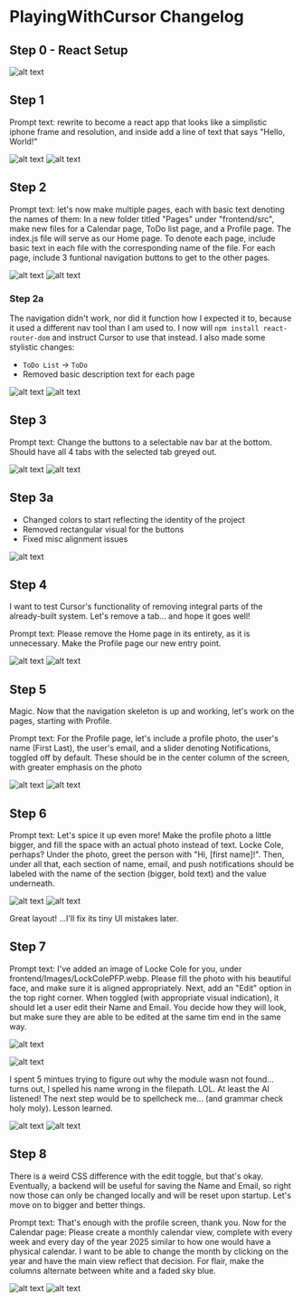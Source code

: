 ﻿# PlayingWithCursor Changelog

## Step 0 - React Setup

![alt text](https://github.com/BBiv/PlayingWithCursor/blob/main/PictureJourney/Step0.PNG "Step 0 - PNG")

## Step 1

Prompt text: rewrite to become a react app that looks like a simplistic iphone frame and resolution, and inside add a line of text that says "Hello, World!" 

![alt text](https://github.com/BBiv/PlayingWithCursor/blob/main/PictureJourney/Step1-Prompt.PNG "Step 1 - Prompt")
![alt text](https://github.com/BBiv/PlayingWithCursor/blob/main/PictureJourney/Step1.PNG "Step 1 - PNG")

## Step 2

Prompt text: let's now make multiple pages, each with basic text denoting the names of them: In a new folder titled "Pages" under "frontend/src", make new files for a Calendar page, ToDo list page, and a Profile page. The index.js file will serve as our Home page. To denote each page, include basic text in each file with the corresponding name of the file. For each page, include 3 funtional navigation buttons to get to the other pages.

![alt text](https://github.com/BBiv/PlayingWithCursor/blob/main/PictureJourney/Step2-Prompt.PNG "Step 2 - Prompt")
![alt text](https://github.com/BBiv/PlayingWithCursor/blob/main/PictureJourney/Step2.PNG "Step 2 - PNG")

### Step 2a

The navigation didn't work, nor did it function how I expected it to, because it used a different nav tool than I am used to. I now will `npm install react-router-dom` and instruct Cursor to use that instead. I also made some stylistic changes:
- `ToDo List` -> `ToDo`
- Removed basic description text for each page

![alt text](https://github.com/BBiv/PlayingWithCursor/blob/main/PictureJourney/Step2a-Prompt.PNG "Step 2a - Prompt")
![alt text](https://github.com/BBiv/PlayingWithCursor/blob/main/PictureJourney/Step2a.PNG "Step 2a - PNG")

## Step 3

Prompt text: Change the buttons to a selectable nav bar at the bottom. Should have all 4 tabs with the selected tab greyed out.

![alt text](https://github.com/BBiv/PlayingWithCursor/blob/main/PictureJourney/Step3-Prompt.PNG "Step 3 - Prompt")
![alt text](https://github.com/BBiv/PlayingWithCursor/blob/main/PictureJourney/Step3.PNG "Step 3 - PNG")

## Step 3a

- Changed colors to start reflecting the identity of the project
- Removed rectangular visual for the buttons
- Fixed misc alignment issues

![alt text](https://github.com/BBiv/PlayingWithCursor/blob/main/PictureJourney/Step3a.PNG "Step 3a - PNG")

## Step 4

I want to test Cursor's functionality of removing integral parts of the already-built system. Let's remove a tab... and hope it goes well!

Prompt text: Please remove the Home page in its entirety, as it is unnecessary. Make the Profile page our new entry point.

![alt text](https://github.com/BBiv/PlayingWithCursor/blob/main/PictureJourney/Step4-Prompt.PNG "Step 4 - Prompt")
![alt text](https://github.com/BBiv/PlayingWithCursor/blob/main/PictureJourney/Step4.PNG "Step 4 - PNG")


## Step 5

Magic. Now that the navigation skeleton is up and working, let's work on the pages, starting with Profile.

Prompt text: For the Profile page, let's include a profile photo, the user's name (First Last), the user's email, and a slider denoting Notifications, toggled off by default. These should be in the center column of the screen, with greater emphasis on the photo

![alt text](https://github.com/BBiv/PlayingWithCursor/blob/main/PictureJourney/Step5-Prompt.PNG "Step 5 - Prompt")
![alt text](https://github.com/BBiv/PlayingWithCursor/blob/main/PictureJourney/Step5.PNG "Step 5 - PNG")

## Step 6

Prompt text: Let's spice it up even more! Make the profile photo a little bigger, and fill the space with an actual photo instead of text. Locke Cole, perhaps? Under the photo, greet the person with "Hi, [first name]!". Then, under all that, each section of name, email, and push notifications should be labeled with the name of the section (bigger, bold text) and the value underneath.

![alt text](https://github.com/BBiv/PlayingWithCursor/blob/main/PictureJourney/Step6-Prompt.PNG "Step 6 - Prompt")
![alt text](https://github.com/BBiv/PlayingWithCursor/blob/main/PictureJourney/Step6.PNG "Step 6 - PNG")

Great layout! ...I'll fix its tiny UI mistakes later.

## Step 7

Prompt text: I've added an image of Locke Cole for you, under frontend/Images/LockColePFP.webp. Please fill the photo with his beautiful face, and make sure it is aligned appropriately. Next, add an "Edit" option in the top right corner. When toggled (with appropriate visual indication), it should let a user edit their Name and Email. You decide how they will look, but make sure they are able to be edited at the same tim end in the same way.


![alt text](https://github.com/BBiv/PlayingWithCursor/blob/main/PictureJourney/Step7-Prompt.PNG "Step 7 - Prompt")

![alt text](https://github.com/BBiv/PlayingWithCursor/blob/main/PictureJourney/Step7Error.PNG "Step 7 - ERROR")

I spent 5 mintues trying to figure out why the module wasn not found... turns out, I spelled his name wrong in the filepath. LOL. At least the AI listened! The next step would be to spellcheck me... (and grammar check holy moly). Lesson learned.

![alt text](https://github.com/BBiv/PlayingWithCursor/blob/main/PictureJourney/Step7.PNG "Step 7 - PNG")
![alt text](https://github.com/BBiv/PlayingWithCursor/blob/main/PictureJourney/Step7Edit.PNG "Step 7 - Edit Screen")

## Step 8

There is a weird CSS difference with the edit toggle, but that's okay. Eventually, a backend will be useful for saving the Name and Email, so right now those can only be changed locally and will be reset upon startup. Let's move on to bigger and better things. 

Prompt text: That's enough with the profile screen, thank you. Now for the Calendar page: Please create a monthly calendar view, complete with every week and every day of the year 2025 similar to how one would have a physical calendar. I want to be able to change the month by clicking on the year and have the main view reflect that decision. For flair, make the columns alternate between white and a faded sky blue. 

![alt text](https://github.com/BBiv/PlayingWithCursor/blob/main/PictureJourney/Step8-Prompt.PNG "Step 8 - Prompt")
![alt text](https://github.com/BBiv/PlayingWithCursor/blob/main/PictureJourney/Step8.PNG "Step 8 - PNG")

